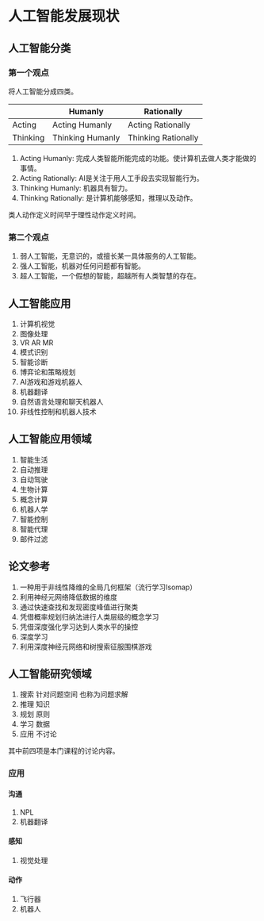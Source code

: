 # 人工智能发展现状

## 人工智能分类

### 第一个观点

将人工智能分成四类。

||Humanly|Rationally|
|---|---|---|
|Acting|Acting Humanly|Acting Rationally|
|Thinking|Thinking Humanly|Thinking Rationally|

1. Acting Humanly: 完成人类智能所能完成的功能。使计算机去做人类才能做的事情。
2. Acting Rationally: AI是关注于用人工手段去实现智能行为。
3. Thinking Humanly: 机器具有智力。
4. Thinking Rationally: 是计算机能够感知，推理以及动作。

类人动作定义时间早于理性动作定义时间。

### 第二个观点

1. 弱人工智能，无意识的，或擅长某一具体服务的人工智能。
2. 强人工智能，机器对任何问题都有智能。
3. 超人工智能，一个假想的智能，超越所有人类智慧的存在。

## 人工智能应用

1. 计算机视觉
2. 图像处理
3. VR AR MR
4. 模式识别
5. 智能诊断
6. 博弈论和策略规划
7. AI游戏和游戏机器人
8. 机器翻译
9. 自然语言处理和聊天机器人
10. 非线性控制和机器人技术

## 人工智能应用领域

1. 智能生活
2. 自动推理
3. 自动驾驶
4. 生物计算
5. 概念计算
6. 机器人学
7. 智能控制
8. 智能代理
9. 邮件过滤

## 论文参考
1. 一种用于非线性降维的全局几何框架（流行学习Isomap）
2. 利用神经元网络降低数据的维度
3. 通过快速查找和发现密度峰值进行聚类
4. 凭借概率规划归纳法进行人类层级的概念学习
5. 凭借深度强化学习达到人类水平的操控
6. 深度学习
7. 利用深度神经元网络和树搜索征服围棋游戏

## 人工智能研究领域
1. 搜索 针对问题空间 也称为问题求解
2. 推理 知识
3. 规划 原则
4. 学习 数据
5. 应用 不讨论

其中前四项是本门课程的讨论内容。

### 应用

#### 沟通
1. NPL
2. 机器翻译

#### 感知
1. 视觉处理

#### 动作
1. 飞行器
2. 机器人
